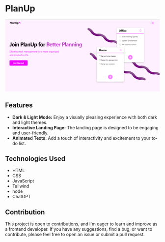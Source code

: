 # PlanUp

![Website Screenshot](PlanUp.png)

## Features

- **Dark & Light Mode:** Enjoy a visually pleasing experience with both dark and light themes.
- **Interactive Landing Page:** The landing page is designed to be engaging and user-friendly.
- **Animated Texts:** Add a touch of interactivity and excitement to your to-do list.

## Technologies Used

- HTML
- CSS
- JavaScript
- Tailwind
- node
- ChatGPT

## Contribution

This project is open to contributions, and I'm eager to learn and improve as a frontend developer. If you have any suggestions, find a bug, or want to contribute, please feel free to open an issue or submit a pull request.
